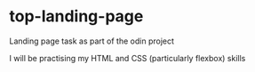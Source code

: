 # top-landing-page
Landing page task as part of the odin project

I will be practising my HTML and CSS (particularly flexbox) skills

